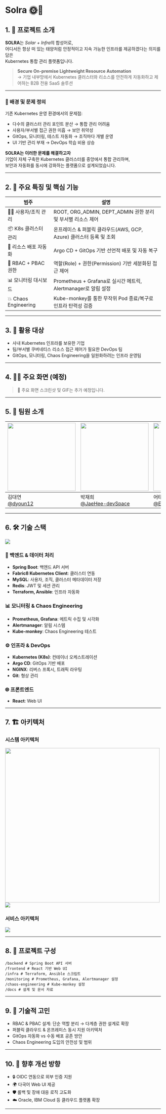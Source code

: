 # Solra 🌞🚀

## 1. 🧭 프로젝트 소개

**SOLRA**는 *Solar + Infra*의 합성어로,  
어디서든 항상 떠 있는 태양처럼 안정적이고 지속 가능한 인프라를 제공하겠다는 의지를 담은  
Kubernetes 통합 관리 플랫폼입니다.

> **Secure On-premise Lightweight Resource Automation**  
> → 기업 내부망에서 Kubernetes 클러스터와 리소스를 안전하게 자동화하고 제어하는 B2B 전용 SaaS 솔루션

---

### 🔎 배경 및 문제 정의

기존 Kubernetes 운영 환경에서의 문제점:

- 다수의 클러스터 관리 포인트 분산 → 통합 관리 어려움
- 사용자/부서별 접근 권한 미흡 → 보안 취약성
- GitOps, 모니터링, 테스트 자동화 → 조직마다 개별 운영
- UI 기반 관리 부재 → DevOps 학습 비용 상승

**SOLRA는 이러한 문제를 해결하고자**  
기업이 자체 구축한 Kubernetes 클러스터를 중앙에서 통합 관리하며,  
보안과 자동화를 동시에 강화하는 플랫폼으로 설계되었습니다.

---

## 2. 🌟 주요 특징 및 핵심 기능

| 범주                  | 설명                                                                |
| --------------------- | ------------------------------------------------------------------- |
| 🧑‍💼 사용자/조직 관리   | ROOT, ORG_ADMIN, DEPT_ADMIN 권한 분리 및 부서별 리소스 제어         |
| 📦 K8s 클러스터 관리  | 온프레미스 & 퍼블릭 클라우드(AWS, GCP, Azure) 클러스터 등록 및 조회 |
| 🚀 리소스 배포 자동화 | Argo CD + GitOps 기반 선언적 배포 및 자동 복구                      |
| 🔐 RBAC + PBAC 권한   | 역할(Role) + 권한(Permission) 기반 세분화된 접근 제어               |
| 📊 모니터링 대시보드  | Prometheus + Grafana로 실시간 메트릭, Alertmanager로 알림 설정      |
| 💥 Chaos Engineering  | Kube-monkey를 통한 무작위 Pod 종료/복구로 인프라 탄력성 검증        |

---

## 3. 🏢 활용 대상

- 사내 Kubernetes 인프라를 보유한 기업
- 팀/부서별 쿠버네티스 리소스 접근 제어가 필요한 DevOps 팀
- GitOps, 모니터링, Chaos Engineering을 일원화하려는 인프라 운영팀

---

## 4. 👨‍💻 주요 화면 (예정)

> 📸 주요 화면 스크린샷 및 GIF는 추가 예정입니다.

---

## 5. 👥 팀원 소개

| <img src="https://avatars.githubusercontent.com/u/107902336?v=4" width="220" /> | <img src="https://avatars.githubusercontent.com/u/193316939?v=4" width="220" /> | <img src="https://github.com/EOTAEGYU.png" width="220" /> |
| ------------------------------------------------------------------------------- | ------------------------------------------------------------------------------- | --------------------------------------------------------- |
| 김대연<br/>[@dyoun12](https://github.com/dyoun12)                               | 박재희<br/>[@JaeHee-devSpace](https://github.com/JaeHee-devSpace)               | 어태규<br/>[@EOTAEGYU](https://github.com/EOTAEGYU)       |

---

## 6. 🛠️ 기술 스택

<image src = "https://github.com/solra-org/.github/blob/main/images/Solra%20%EA%B8%B0%EC%88%A0%20%EC%8A%A4%ED%83%9D.png?raw=true">

### 📌 백엔드 & 데이터 처리

- **Spring Boot**: 백엔드 API 서버
- **Fabric8 Kubernetes Client**: 클러스터 연동
- **MySQL**: 사용자, 조직, 클러스터 메타데이터 저장
- **Redis**: JWT 및 세션 관리
- **Terraform, Ansible**: 인프라 자동화

### 📊 모니터링 & Chaos Engineering

- **Prometheus, Grafana**: 메트릭 수집 및 시각화
- **Alertmanager**: 알림 시스템
- **Kube-monkey**: Chaos Engineering 테스트

### ⚙️ 인프라 & DevOps

- **Kubernetes (K8s)**: 컨테이너 오케스트레이션
- **Argo CD**: GitOps 기반 배포
- **NGINX**: 리버스 프록시, 트래픽 라우팅
- **Git**: 형상 관리

### 🌐 프론트엔드

- **React**: Web UI

---

## 7. 🏗️ 아키텍처

### 시스템 아키텍처

<image src = "https://github.com/solra-org/.github/blob/main/images/%EC%8B%9C%EC%8A%A4%ED%85%9C%20%EC%95%84%ED%82%A4%ED%85%8D%EC%B2%98.png?raw=true" width = 500>

<image src = "https://github.com/solra-org/.github/blob/main/images/vm%20%EC%84%A4%EA%B3%84%ED%91%9C.png?raw=true">

### 서비스 아키텍처

<image src = "https://github.com/solra-org/.github/blob/main/images/%EC%84%9C%EB%B9%84%EC%8A%A4%20%EC%95%84%ED%82%A4%ED%85%8D%EC%B2%98.png?raw=true">

---

## 8. 📁 프로젝트 구성

```
/backend # Spring Boot API 서버
/frontend # React 기반 Web UI
/infra # Terraform, Ansible 스크립트
/monitoring # Prometheus, Grafana, Alertmanager 설정
/chaos-engineering # Kube-monkey 설정
/docs # 설계 및 문서 자료
```

---

## 9. 💭 기술적 고민

- RBAC & PBAC 설계: 단순 역할 분리 → 다계층 권한 설계로 확장
- 퍼블릭 클라우드 & 온프레미스 동시 지원 아키텍처
- GitOps 자동화 vs 수동 배포 공존 방안
- Chaos Engineering 도입의 안전성 및 범위

---

## 10. 🔧 향후 개선 방향

- 🔒 OIDC 연동으로 외부 인증 지원
- 🌍 다국어 Web UI 제공
- 🛡️ 롤백 및 장애 대응 로직 고도화
- ☁️ Oracle, IBM Cloud 등 클라우드 플랫폼 확장

---
